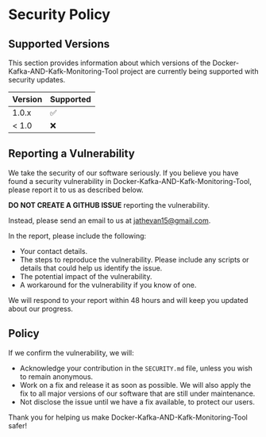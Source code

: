 # Security Policy

## Supported Versions

This section provides information about which versions of the Docker-Kafka-AND-Kafk-Monitoring-Tool project are currently being supported with security updates.

| Version | Supported          |
| ------- | ------------------ |
| 1.0.x   | :white_check_mark: |
| < 1.0   | :x:                |

## Reporting a Vulnerability

We take the security of our software seriously. If you believe you have found a security vulnerability in Docker-Kafka-AND-Kafk-Monitoring-Tool, please report it to us as described below.

**DO NOT CREATE A GITHUB ISSUE** reporting the vulnerability.

Instead, please send an email to us at [jathevan15@gmail.com](mailto:jathevan15@gmail.com).

In the report, please include the following:

- Your contact details.
- The steps to reproduce the vulnerability. Please include any scripts or details that could help us identify the issue.
- The potential impact of the vulnerability.
- A workaround for the vulnerability if you know of one.

We will respond to your report within 48 hours and will keep you updated about our progress.

## Policy

If we confirm the vulnerability, we will:

- Acknowledge your contribution in the `SECURITY.md` file, unless you wish to remain anonymous.
- Work on a fix and release it as soon as possible. We will also apply the fix to all major versions of our software that are still under maintenance.
- Not disclose the issue until we have a fix available, to protect our users.

Thank you for helping us make Docker-Kafka-AND-Kafk-Monitoring-Tool safer!